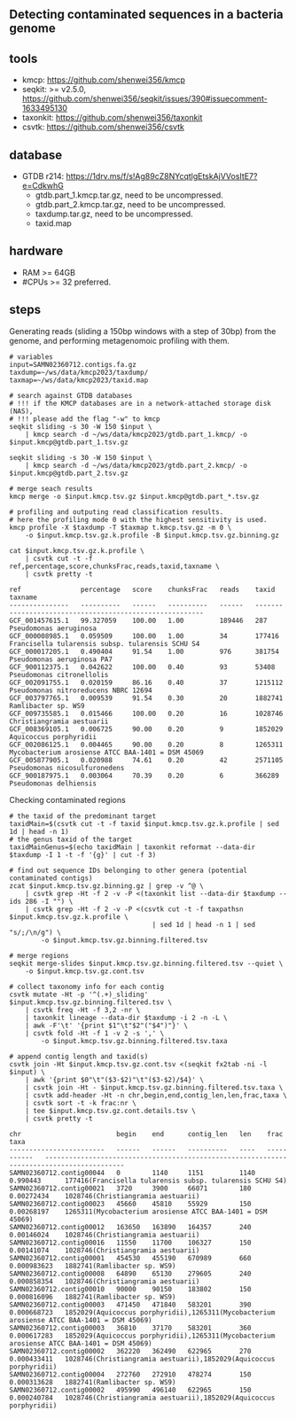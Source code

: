 ## Detecting contaminated sequences in a bacteria genome

## tools

- kmcp: https://github.com/shenwei356/kmcp
- seqkit: >= v2.5.0, https://github.com/shenwei356/seqkit/issues/390#issuecomment-1633495130
- taxonkit: https://github.com/shenwei356/taxonkit
- csvtk: https://github.com/shenwei356/csvtk

## database

- GTDB r214: https://1drv.ms/f/s!Ag89cZ8NYcqtlgEtskAjVVosItE7?e=CdkwhG
    - gtdb.part_1.kmcp.tar.gz, need to be uncompressed.
    - gtdb.part_2.kmcp.tar.gz, need to be uncompressed.
    - taxdump.tar.gz, need to be uncompressed.
    - taxid.map


## hardware

- RAM >= 64GB
- #CPUs >= 32 preferred.

## steps

Generating reads (sliding a 150bp windows with a step of 30bp) from the genome,
and performing metagenomoic profiling with them.

    # variables
    input=SAMN02360712.contigs.fa.gz
    taxdump=~/ws/data/kmcp2023/taxdump/
    taxmap=~/ws/data/kmcp2023/taxid.map

    # search against GTDB databases
    # !!! if the KMCP databases are in a network-attached storage disk (NAS),
    # !!! please add the flag "-w" to kmcp
    seqkit sliding -s 30 -W 150 $input \
        | kmcp search -d ~/ws/data/kmcp2023/gtdb.part_1.kmcp/ -o $input.kmcp@gtdb.part_1.tsv.gz

    seqkit sliding -s 30 -W 150 $input \
        | kmcp search -d ~/ws/data/kmcp2023/gtdb.part_2.kmcp/ -o $input.kmcp@gtdb.part_2.tsv.gz

    # merge seach results
    kmcp merge -o $input.kmcp.tsv.gz $input.kmcp@gtdb.part_*.tsv.gz

    # profiling and outputing read classification results.
    # here the profiling mode 0 with the highest sensitivity is used.
    kmcp profile -X $taxdump -T $taxmap t.kmcp.tsv.gz -m 0 \
        -o $input.kmcp.tsv.gz.k.profile -B $input.kmcp.tsv.gz.binning.gz

    cat $input.kmcp.tsv.gz.k.profile \
        | csvtk cut -t -f ref,percentage,score,chunksFrac,reads,taxid,taxname \
        | csvtk pretty -t

    ref               percentage   score    chunksFrac   reads    taxid     taxname
    ---------------   ----------   ------   ----------   ------   -------   -------------------------------------------------
    GCF_001457615.1   99.327059    100.00   1.00         189446   287       Pseudomonas aeruginosa
    GCF_000008985.1   0.059509     100.00   1.00         34       177416    Francisella tularensis subsp. tularensis SCHU S4
    GCF_000017205.1   0.490404     91.54    1.00         976      381754    Pseudomonas aeruginosa PA7
    GCF_900112375.1   0.042622     100.00   0.40         93       53408     Pseudomonas citronellolis
    GCF_002091755.1   0.020159     86.16    0.40         37       1215112   Pseudomonas nitroreducens NBRC 12694
    GCF_003797765.1   0.009539     91.54    0.30         20       1882741   Ramlibacter sp. WS9
    GCF_009735585.1   0.015466     100.00   0.20         16       1028746   Christiangramia aestuarii
    GCF_008369105.1   0.006725     90.00    0.20         9        1852029   Aquicoccus porphyridii
    GCF_002086125.1   0.004465     90.00    0.20         8        1265311   Mycobacterium arosiense ATCC BAA-1401 = DSM 45069
    GCF_005877905.1   0.020988     74.61    0.20         42       2571105   Pseudomonas nicosulfuronedens
    GCF_900187975.1   0.003064     70.39    0.20         6        366289    Pseudomonas delhiensis

Checking contaminated regions

    # the taxid of the predominant target
    taxidMain=$(csvtk cut -t -f taxid $input.kmcp.tsv.gz.k.profile | sed 1d | head -n 1)
    # the genus taxid of the target
    taxidMainGenus=$(echo taxidMain | taxonkit reformat --data-dir $taxdump -I 1 -t -f '{g}' | cut -f 3)

    # find out sequence IDs belonging to other genera (potential contaminated contigs)
    zcat $input.kmcp.tsv.gz.binning.gz | grep -v ^@ \
        | csvtk grep -Ht -f 2 -v -P <(taxonkit list --data-dir $taxdump --ids 286 -I "") \
        | csvtk grep -Ht -f 2 -v -P <(csvtk cut -t -f taxpathsn $input.kmcp.tsv.gz.k.profile \
                                        | sed 1d | head -n 1 | sed "s/;/\n/g") \
            -o $input.kmcp.tsv.gz.binning.filtered.tsv

    # merge regions
    seqkit merge-slides $input.kmcp.tsv.gz.binning.filtered.tsv --quiet \
        -o $input.kmcp.tsv.gz.cont.tsv

    # collect taxonomy info for each contig
    csvtk mutate -Ht -p '^(.+)_sliding' $input.kmcp.tsv.gz.binning.filtered.tsv \
        | csvtk freq -Ht -f 3,2 -nr \
        | taxonkit lineage --data-dir $taxdump -i 2 -n -L \
        | awk -F'\t' '{print $1"\t"$2"("$4")"}' \
        | csvtk fold -Ht -f 1 -v 2 -s ',' \
            -o $input.kmcp.tsv.gz.binning.filtered.tsv.taxa

    # append contig length and taxid(s)
    csvtk join -Ht $input.kmcp.tsv.gz.cont.tsv <(seqkit fx2tab -ni -l $input) \
        | awk '{print $0"\t"($3-$2)"\t"($3-$2)/$4}' \
        | csvtk join -Ht - $input.kmcp.tsv.gz.binning.filtered.tsv.taxa \
        | csvtk add-header -Ht -n chr,begin,end,contig_len,len,frac,taxa \
        | csvtk sort -t -k frac:nr \
        | tee $input.kmcp.tsv.gz.cont.details.tsv \
        | csvtk pretty -t

    chr                        begin    end      contig_len   len    frac          taxa
    ------------------------   ------   ------   ----------   ----   -----------   ------------------------------------------------------------------------------------------
    SAMN02360712.contig00044   0        1140     1151         1140   0.990443      177416(Francisella tularensis subsp. tularensis SCHU S4)
    SAMN02360712.contig00021   3720     3900     66071        180    0.00272434    1028746(Christiangramia aestuarii)
    SAMN02360712.contig00023   45660    45810    55929        150    0.00268197    1265311(Mycobacterium arosiense ATCC BAA-1401 = DSM 45069)
    SAMN02360712.contig00012   163650   163890   164357       240    0.00146024    1028746(Christiangramia aestuarii)
    SAMN02360712.contig00016   11550    11700    106327       150    0.00141074    1028746(Christiangramia aestuarii)
    SAMN02360712.contig00001   454530   455190   670989       660    0.000983623   1882741(Ramlibacter sp. WS9)
    SAMN02360712.contig00008   64890    65130    279605       240    0.000858354   1028746(Christiangramia aestuarii)
    SAMN02360712.contig00010   90000    90150    183802       150    0.000816096   1882741(Ramlibacter sp. WS9)
    SAMN02360712.contig00003   471450   471840   583201       390    0.000668723   1852029(Aquicoccus porphyridii),1265311(Mycobacterium arosiense ATCC BAA-1401 = DSM 45069)
    SAMN02360712.contig00003   36810    37170    583201       360    0.000617283   1852029(Aquicoccus porphyridii),1265311(Mycobacterium arosiense ATCC BAA-1401 = DSM 45069)
    SAMN02360712.contig00002   362220   362490   622965       270    0.000433411   1028746(Christiangramia aestuarii),1852029(Aquicoccus porphyridii)
    SAMN02360712.contig00004   272760   272910   478274       150    0.000313628   1882741(Ramlibacter sp. WS9)
    SAMN02360712.contig00002   495990   496140   622965       150    0.000240784   1028746(Christiangramia aestuarii),1852029(Aquicoccus porphyridii)
